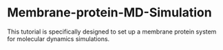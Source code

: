 # Membrane-protein-MD-Simulation
This tutorial is specifically designed to set up a membrane protein system for molecular dynamics simulations.
